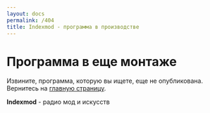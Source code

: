 ```yaml
---
layout: docs
permalink: /404
title: Indexmod - программа в производстве
---
```


<div class="error-404">
  <h1>Программа в еще монтаже</h1>
  <p>Извините, программа, которую вы ищете, еще не опубликована. Вернитесь на <a href="/">главную страницу</a>.</p>
  <p><strong>Indexmod</strong> - радио мод и искусств</p>
</div>
